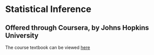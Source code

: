 # Statistical Inference

## Offered through Coursera, by Johns Hopkins University

The course textbook can be viewed [here](https://leanpub.com/LittleInferenceBook/read)
